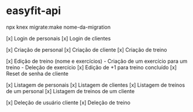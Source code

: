 # easyfit-api

npx knex migrate:make nome-da-migration

[x] Login de personais
[x] Login de clientes

[x] Criação de personal
[x] Criação de cliente
[x] Criação de treino

[x] Edição de treino (nome e exercícios) - Criação de um exercício para um treino - Deleção de exercício
[x] Edição de +1 para treino concluído
[x] Reset de senha de cliente

[x] Listagem de personais
[x] Listagem de clientes
[x] Listagem de treinos de um personal
[x] Listagem de treinos de um cliente

[x] Deleção de usuário cliente
[x] Deleção de treino
